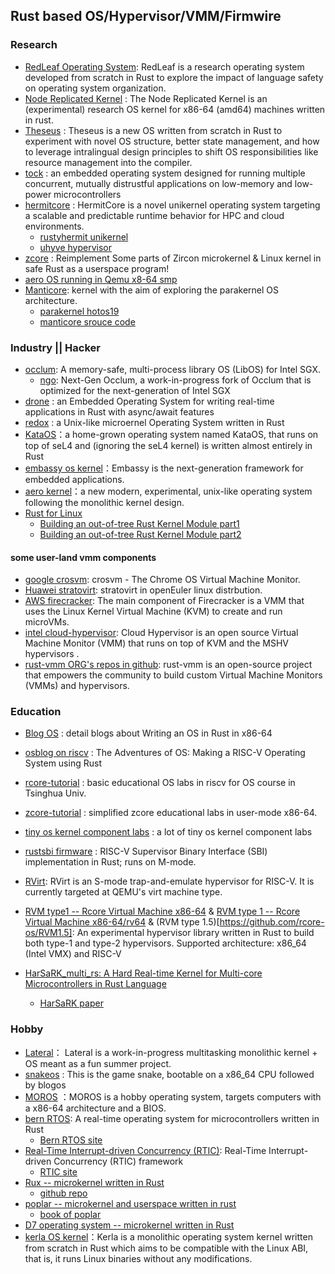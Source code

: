 ## Rust based OS/Hypervisor/VMM/Firmwire

### Research
- [RedLeaf Operating System](https://github.com/mars-research/redleaf): RedLeaf is a research operating system developed from scratch in Rust to explore the impact of language safety on operating system organization.
- [Node Replicated Kernel](https://nrkernel.systems/) : The Node Replicated Kernel is an (experimental) research OS kernel for x86-64 (amd64) machines written in rust.
- [Theseus](https://github.com/theseus-os/Theseus) : Theseus is a new OS written from scratch in Rust to experiment with novel OS structure, better state management, and how to leverage intralingual design principles to shift OS responsibilities like resource management into the compiler.
- [tock](https://www.tockos.org/) : an embedded operating system designed for running multiple concurrent, mutually distrustful applications on low-memory and low-power microcontrollers
- [hermitcore](https://hermitcore.org/) : HermitCore is a novel unikernel operating system targeting a scalable and predictable runtime behavior for HPC and cloud environments.
  - [rustyhermit unikernel](https://github.com/hermitcore/rusty-hermit)
  - [uhyve hypervisor](https://github.com/hermitcore/uhyve) 
- [zcore](https://github.com/rcore-os/zCore) : Reimplement Some parts of Zircon microkernel & Linux kernel in safe Rust as a userspace program!
- [aero  OS running in Qemu x8-64 smp](https://github.com/Andy-Python-Programmer/aero)
- [Manticore](https://manticoreos.io/): kernel with the aim of exploring the parakernel OS architecture.
   - [parakernel hotos19](http://penberg.org/parakernel-hotos19.pdf)
   - [manticore srouce code](https://github.com/manticoreos/manticore)

### Industry || Hacker
- [occlum](https://github.com/occlum/occlum): A memory-safe, multi-process library OS (LibOS) for Intel SGX. 
  - [ngo](https://github.com/occlum/ngo): Next-Gen Occlum, a work-in-progress fork of Occlum that is optimized for the next-generation of Intel SGX
- [drone](https://www.drone-os.com/) : an Embedded Operating System for writing real-time applications in Rust with async/await features
- [redox](https://www.redox-os.org/) : a Unix-like microernel Operating System written in Rust
- [KataOS](https://github.com/AmbiML/sparrow-kata-full)：a home-grown operating system named KataOS, that runs on top of seL4 and (ignoring the seL4 kernel) is written almost entirely in Rust
- [embassy os kernel](https://github.com/embassy-rs/embassy)：Embassy is the next-generation framework for embedded applications.
- [aero kernel](https://github.com/Andy-Python-Programmer/aero)：a new modern, experimental, unix-like operating system following the monolithic kernel design. 
- [Rust for Linux](https://github.com/Rust-for-Linux)
  - [Building an out-of-tree Rust Kernel Module part1](https://blog.rnstlr.ch/building-an-out-of-tree-rust-kernel-module.html)
  - [Building an out-of-tree Rust Kernel Module part2](https://blog.rnstlr.ch/building-an-out-of-tree-rust-kernel-module-part-two.html)

#### some user-land vmm components
- [google crosvm](https://chromium.googlesource.com/chromiumos/platform/crosvm/): crosvm - The Chrome OS Virtual Machine Monitor.
- [Huawei stratovirt](https://gitee.com/openeuler/stratovirt): stratovirt in openEuler linux distrbution.
- [AWS firecracker](https://github.com/firecracker-microvm/firecracker): The main component of Firecracker is a VMM that uses the Linux Kernel Virtual Machine (KVM) to create and run microVMs.
- [intel cloud-hypervisor](https://github.com/cloud-hypervisor/cloud-hypervisor): Cloud Hypervisor is an open source Virtual Machine Monitor (VMM) that runs on top of KVM and the MSHV hypervisors .
- [rust-vmm ORG's repos in github](https://github.com/orgs/rust-vmm/repositories): rust-vmm is an open-source project that empowers the community to build custom Virtual Machine Monitors (VMMs) and hypervisors.

### Education
- [Blog OS](http://os.phil-opp.com/) : detail blogs about Writing an OS in Rust in x86-64
- [osblog on riscv](https://github.com/sgmarz/osblog) : The Adventures of OS: Making a RISC-V Operating System using Rust
- [rcore-tutorial](https://github.com/rcore-os/rCore-Tutorial-v3) : basic educational OS labs in riscv for OS course in Tsinghua Univ.
- [zcore-tutorial](https://github.com/rcore-os/zCore-Tutorial) : simplified  zcore educational labs in user-mode x86-64.
- [tiny os kernel component labs](https://github.com/chyyuu/os_kernel_lab) : a lot of tiny os kernel component labs
- [rustsbi firmware](https://github.com/rustsbi/rustsbi) : RISC-V Supervisor Binary Interface (SBI) implementation in Rust; runs on M-mode.
- [RVirt](https://github.com/mit-pdos/RVirt): RVirt is an S-mode trap-and-emulate hypervisor for RISC-V. It is currently targeted at QEMU's virt machine type.
- [RVM type1 -- Rcore Virtual Machine x86-64](https://github.com/rcore-os/RVM) & [RVM type 1 -- Rcore Virtual Machine x86-64/rv64](https://github.com/rcore-riscv-hypervisor-dev/RVM) & (RVM type 1.5)[https://github.com/rcore-os/RVM1.5]: An experimental hypervisor library written in Rust to build both type-1 and type-2 hypervisors. Supported architecture: x86_64 (Intel VMX) and RISC-V
  
- [	HarSaRK_multi_rs: A Hard Real-time Kernel for Multi-core Microcontrollers in Rust Language](https://github.com/Autonomous-Cyber-Physical-Systems/harsark.rs)
   - [HarSaRK paper](https://autonomous-cyber-physical-systems.github.io/harsark.rs/HarSaRK-RS%20-%20WoRIE%2720.pdf)
### Hobby
- [Lateral](https://github.com/carterisonline/lateral)： Lateral is a work-in-progress multitasking monolithic kernel + OS meant as a fun summer project.
- [snakeos](https://github.com/trusch/snakeos) : This is the game snake, bootable on a x86_64 CPU followed by blogos
- [MOROS](https://github.com/vinc/moros) ：MOROS is a hobby operating system, targets computers with a x86-64 architecture and a BIOS.
- [bern RTOS](https://gitlab.com/bern-rtos/bern-rtos): A real-time operating system for microcontrollers written in Rust
   - [Bern RTOS site](https://bern-rtos.org/)
- [Real-Time Interrupt-driven Concurrency (RTIC)](https://github.com/rtic-rs): Real-Time Interrupt-driven Concurrency (RTIC) framework
  - [RTIC site](https://rtic.rs)
- [Rux -- microkernel written in Rust](https://source.that.world/source/rux/) 
  - [github repo](https://github.com/sorpaas/rux)
- [poplar -- microkernel and userspace written in rust](https://github.com/IsaacWoods/poplar)
  - [book of poplar](https://poplar.isaacwoods.dev/book/) 
- [D7 operating system -- microkernel written in Rust](https://github.com/Dentosal/rust_os)
- [kerla OS kernel](https://github.com/nuta/kerla)：Kerla is a monolithic operating system kernel written from scratch in Rust which aims to be compatible with the Linux ABI, that is, it runs Linux binaries without any modifications.
